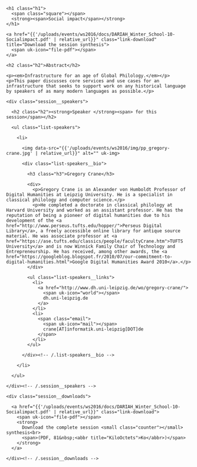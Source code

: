 
<div class="session" id="session-10">

  <div class="session__heading">

    <h1 class="h1">
      <span class="square"></span>
      <strong><span>Social impact</span></strong>
    </h1>

    <a href="{{'/uploads/events/ws2016/docs/DARIAH_Winter_School-10-Socialimpact.pdf' | relative_url}}" class="link-download" title="Download the session synthesis">
      <span uk-icon="file-pdf"></span>
    </a>

  </div><!-- /.session__heading -->

  <div class="session__core">

    <h2 class="h2">Abstract</h2>

    <p><em>Infrastructure for an age of Global Philology.</em></p>
    <p>This paper discusses core services and use cases for an infrastructure that seeks to support work on any historical language by speakers of as many modern languages as possible.</p>

    <div class="session__speakers">

      <h2 class="h2"><strong>Speaker </strong><span> for this session</span></h2>

      <ul class="list-speakers">

        <li>

          <img data-src="{{'/uploads/events/ws2016/img/pp_gregory-crane.jpg' | relative_url}}" alt="" uk-img>

          <div class="list-speakers__bio">

            <h3 class="h3">Gregory Crane</h3>

            <div>
              <p>Gregory Crane is an Alexander von Humboldt Professor of Digital Humanities at Leipzig University. He is a specialist in classical philology and computer science.</p>
              <p>He completed a doctorate in classical philology at Harvard University and worked as an assistant professor. He has the reputation of being a pioneer of digital humanities due to his development of the <a href="http://www.perseus.tufts.edu/hopper/">Perseus Digital Library</a>, a freely accessible online library for antique source material. He was associate professor at <a href="https://ase.tufts.edu/classics/people/facultyCrane.htm">TUFTS University</a> and is now Winnick Family Chair of Technology and Entrepreneurship. He has received, among other awards, the <a href="https://googleblog.blogspot.fr/2010/07/our-commitment-to-digital-humanities.html">Google Digital Humanities Award 2010</a>.</p>
            </div>

            <ul class="list-speakers__links">
              <li>
                <a href="http://www.dh.uni-leipzig.de/wo/gregory-crane/">
                  <span uk-icon="world"></span>
                  dh.uni-leipzig.de
                </a>
              </li>
              <li>
                <span class="email">
                  <span uk-icon="mail"></span>
                  crane[AT]informatik.uni-leipzig[DOT]de
                </span>
              </li>
            </ul>

          </div><!-- /.list-speakers__bio -->

        </li>

      </ul>

    </div><!-- /.session__speakers -->

    <div class="session__downloads">

      <a href="{{'/uploads/events/ws2016/docs/DARIAH_Winter_School-10-Socialimpact.pdf' | relative_url}}" class="link-download">
        <span uk-icon="file-pdf"></span>
        <strong>
          Download the complete session <small class="counter"></small> synthesis<br>
          <span>(PDF, 81&nbsp;<abbr title="KiloOctets">Ko</abbr>)</span>
        </strong>
      </a>

    </div><!-- /.session__downloads -->

  </div><!-- /.session__core -->

</div><!-- /.session -->

